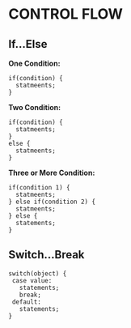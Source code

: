 # CONTROL FLOW

## If...Else

**One Condition:**

```
if(condition) {
  statmeents;
}
```

**Two Condition:**

```
if(condition) {
  statmeents;
}
else {
  statmeents;
}
```

**Three or More Condition:**

```
if(condition 1) {
  statmeents;
} else if(condition 2) {
  statmeents;
} else {
  statements;
}
```

## Switch...Break

```
switch(object) {
 case value:
   statements;
   break;
 default:
   statements;
}
```